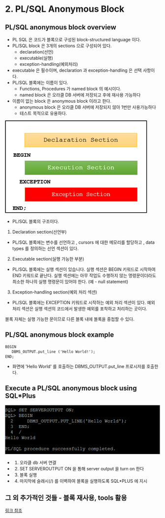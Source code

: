# 2. PL/SQL Anonymous Block
## PL/SQL anonymous block overview
- PL SQL 은 코드가 블록으로 구성된 block-structured language 이다.
- PL/SQL block 은 3개의 sections 으로 구성되어 있다.
  - declaration(선언)
  - executable(실행)
  - exception-handling(예외처리)
- executable 은 필수이며, declaration 과 exception-handling 은 선택 사항이다.
- PL/SQL 블록에는 이름이 있다.
  - Functions, Procedures 가 named block 의 예시이다.
  - named block 은 오라클 DB 서버에 저장되고 후에 재사용 가능하다
- 이름이 없는 block 은 anonymous block 이라고 한다.
  - anonymous block 은 오라클 DB  서버에 저장되지 않아 1번만 사용가능하다
  - 테스트 목적으로 유용하다.

![img.png](../../images/pl-sql1.png)
 
- PL/SQL 블록의 구조이다.
1) Declaration section(선언부)
- PL/SQL 블록에는 변수를 선언하고 , cursors 에 대한 메모리를 할당하고 , data types  를 정의하는 선언 섹션이 있다.

2) Executable section(실행 가능한 부분)
- PL/SQL 블록에는 실행 섹션이 있습니다. 실행 섹션은 BEGIN 키워드로 시작하여 END 키워드로 끝난다. 실행 섹션에는 아무 작업도 수행하지 않는 명령문이더라도 최소한 하나의 실행 명령문이 있어야 한다. (예 - null statement)

3) Exception-handling section(예외 처리 섹션)
- PL/SQL 블록에는 EXCEPTION 키워드로 시작하는 예외 처리 섹션이 있다. 예외 처리 섹션은 실행 섹션의 코드에서 발생한 예외를 포착하고 처리하는 곳이다.

블록 자체는 실행 가능한 문이므로 다른 블록 내에 블록을 중첩할 수 있다.

## PL/SQL anonymous block example
```oracle-sql
BEGIN
   DBMS_OUTPUT.put_line ('Hello World!');
END;
```
- 화면에 'Hello World' 를 호출하는 DBMS_OUTPUT.put_line 프로시저를 호출한다.

## Execute a PL/SQL anonymous block using SQL*Plus
![img_1.png](../../images/pl-sql2.png)

- 1. 오라클 db 서버 연결
- 2. SET SERVEROUTPUT ON 을 통해 server output 을 turn on 한다
- 3. 블록 실행
- 4. 마지막에 슬래시(/) 를 이벽하여 블록을 실행하도록 SQL*PLUS 에 지시

## 그 외 추가적인 것들 - 블록 재사용, tools 활용
[링크 참조](https://www.oracletutorial.com/plsql-tutorial/plsql-anonymous-block/)

